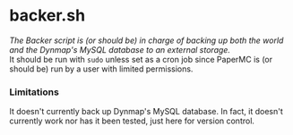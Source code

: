 # backer.sh

_The Backer script is (or should be) in charge of backing up both the world and the Dynmap's MySQL database to an external storage._\
It should be run with `sudo` unless set as a cron job since PaperMC is (or should be) run by a user with limited permissions.

### Limitations

It doesn't currently back up Dynmap's MySQL database.
In fact, it doesn't currently work nor has it been tested, just here for version control.
